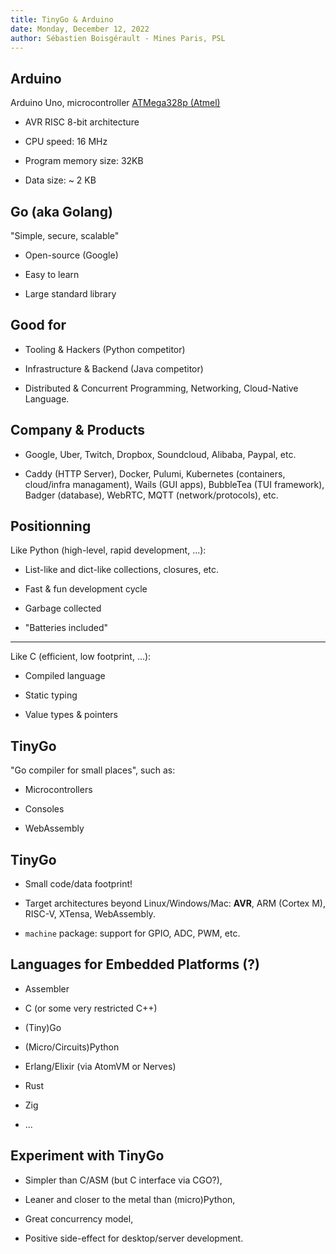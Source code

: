 ```yaml
---
title: TinyGo & Arduino
date: Monday, December 12, 2022
author: Sébastien Boisgérault - Mines Paris, PSL
---
```


Arduino
--------------------------------------------------------------------------------

Arduino Uno, microcontroller [ATMega328p (Atmel)](https://ww1.microchip.com/downloads/en/DeviceDoc/Atmel-7810-Automotive-Microcontrollers-ATmega328P_Datasheet.pdf)

  - AVR RISC 8-bit architecture

  - CPU speed: 16 MHz

  - Program memory size: 32KB

  - Data size: ~ 2 KB

Go (aka Golang)
--------------------------------------------------------------------------------

"Simple, secure, scalable"

  - Open-source (Google)

  - Easy to learn

  - Large standard library

Good for
--------------------------------------------------------------------------------

  - Tooling & Hackers (Python competitor)

  - Infrastructure & Backend (Java competitor)

  - Distributed & Concurrent Programming, Networking, Cloud-Native Language.

Company & Products
--------------------------------------------------------------------------------

  - Google, Uber, Twitch, Dropbox, Soundcloud, Alibaba, Paypal, etc.

  - Caddy (HTTP Server), Docker, Pulumi, Kubernetes (containers, cloud/infra managament), Wails (GUI apps), BubbleTea (TUI framework), Badger (database), WebRTC, MQTT (network/protocols), etc.
    

Positionning
--------------------------------------------------------------------------------

Like Python (high-level, rapid development, ...):

  - List-like and dict-like collections, closures, etc.

  - Fast & fun development cycle

  - Garbage collected

  - "Batteries included"

--------------------------------------------------------------------------------

Like C (efficient, low footprint, ...):

  - Compiled language

  - Static typing

  - Value types & pointers


TinyGo
--------------------------------------------------------------------------------

"Go compiler for small places", such as:

  - Microcontrollers

  - Consoles

  - WebAssembly


TinyGo
--------------------------------------------------------------------------------

  - Small code/data footprint!

  - Target architectures beyond Linux/Windows/Mac: **AVR**, ARM (Cortex M), 
    RISC-V, XTensa, WebAssembly.

  - `machine` package: support for GPIO, ADC, PWM, etc.


Languages for Embedded Platforms (?)
--------------------------------------------------------------------------------

  - Assembler

  - C (or some very restricted C++)

  - (Tiny)Go

  - (Micro/Circuits)Python

  - Erlang/Elixir (via AtomVM or Nerves)

  - Rust

  - Zig

  - ...


Experiment with TinyGo
--------------------------------------------------------------------------------

  - Simpler than C/ASM (but C interface via CGO?),

  - Leaner and closer to the metal than (micro)Python,

  - Great concurrency model,

  - Positive side-effect for desktop/server development.